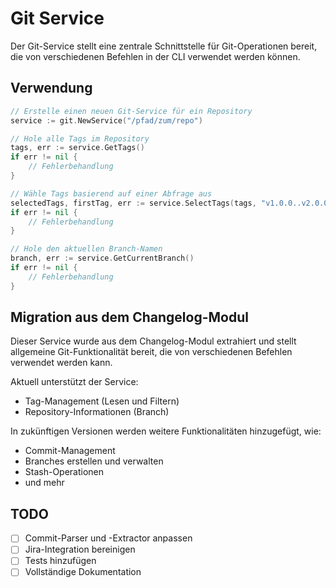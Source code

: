 # Git Service

Der Git-Service stellt eine zentrale Schnittstelle für Git-Operationen bereit, die von verschiedenen Befehlen in der CLI verwendet werden können.

## Verwendung

```go
// Erstelle einen neuen Git-Service für ein Repository
service := git.NewService("/pfad/zum/repo")

// Hole alle Tags im Repository
tags, err := service.GetTags()
if err != nil {
    // Fehlerbehandlung
}

// Wähle Tags basierend auf einer Abfrage aus
selectedTags, firstTag, err := service.SelectTags(tags, "v1.0.0..v2.0.0")
if err != nil {
    // Fehlerbehandlung
}

// Hole den aktuellen Branch-Namen
branch, err := service.GetCurrentBranch()
if err != nil {
    // Fehlerbehandlung
}
```

## Migration aus dem Changelog-Modul

Dieser Service wurde aus dem Changelog-Modul extrahiert und stellt allgemeine Git-Funktionalität bereit, die von verschiedenen Befehlen verwendet werden kann. 

Aktuell unterstützt der Service:
- Tag-Management (Lesen und Filtern)
- Repository-Informationen (Branch)

In zukünftigen Versionen werden weitere Funktionalitäten hinzugefügt, wie:
- Commit-Management
- Branches erstellen und verwalten
- Stash-Operationen
- und mehr

## TODO

- [ ] Commit-Parser und -Extractor anpassen
- [ ] Jira-Integration bereinigen
- [ ] Tests hinzufügen
- [ ] Vollständige Dokumentation 
